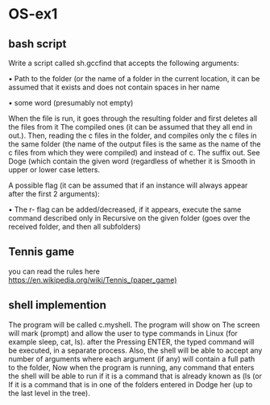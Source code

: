 # OS-ex1

## bash script

Write a script called sh.gccfind that accepts the following arguments:

• Path to the folder (or the name of a folder in the current location, it can be assumed that it exists and does not contain spaces
in her name 

• some word (presumably not empty)

When the file is run, it goes through the resulting folder and first deletes all the files from it
The compiled ones (it can be assumed that they all end in out.). Then, reading the c files in the folder,
and compiles only the c files in the same folder (the name of the output files is the same as the name of the c files from which they were compiled)
and instead of c. The suffix out. See Doge (which contain the given word (regardless of whether it is
Smooth in upper or lower case letters.

A possible flag (it can be assumed that if an instance will always appear after the first 2 arguments):

• The r- flag can be added/decreased, if it appears, execute the same command described only in
Recursive on the given folder (goes over the received folder, and then all subfolders)

## Tennis game

you can read the rules here https://en.wikipedia.org/wiki/Tennis_(paper_game) 


## shell implemention

The program will be called c.myshell. The program will show on
The screen will mark (prompt) and allow the user to type commands in Linux (for example sleep, cat, ls). after the
Pressing ENTER, the typed command will be executed, in a separate process.
Also, the shell will be able to accept any number of arguments where each argument (if any) will contain a full path to the folder,
Now when the program is running, any command that enters the shell will be able to run if it is a command that is already known as (ls (or
If it is a command that is in one of the folders entered in Dodge
her (up to the last level in the tree).

